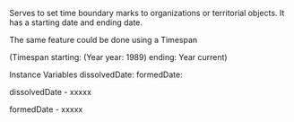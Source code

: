 Serves to set time boundary marks to organizations or territorial objects. It has a starting date and ending date.

The same feature could be done using a Timespan

(Timespan starting: (Year year: 1989) ending: Year current)

Instance Variables
	dissolvedDate:		<Object>
	formedDate:		<Object>

dissolvedDate
	- xxxxx

formedDate
	- xxxxx
